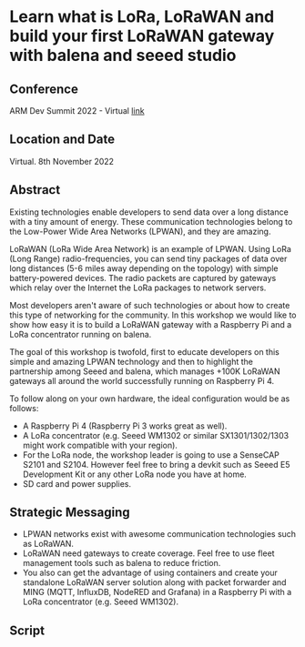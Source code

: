 # Learn what is LoRa, LoRaWAN and build your first LoRaWAN gateway with balena and seeed studio

## Conference

ARM Dev Summit 2022 - Virtual [link](https://devsummit.arm.com/flow/arm/devsummit22/home/page/lp)

## Location and Date

Virtual. 8th November 2022

## Abstract

Existing technologies enable developers to send data over a long distance with a tiny amount of energy. These communication technologies belong to the Low-Power Wide Area Networks (LPWAN), and they are amazing.

LoRaWAN (LoRa Wide Area Network) is an example of LPWAN. Using LoRa (Long Range) radio-frequencies, you can send tiny packages of data over long distances (5-6 miles away depending on the topology) with simple battery-powered devices. The radio packets are captured by gateways which relay over the Internet the LoRa packages to network servers.

Most developers aren't aware of such technologies or about how to create this type of networking for the community. In this workshop we would like to show how easy it is to build a LoRaWAN gateway with a Raspberry Pi and a LoRa concentrator running on balena.

The goal of this workshop is twofold, first to educate developers on this simple and amazing LPWAN technology and then to highlight the partnership among Seeed and balena, which manages +100K LoRaWAN gateways all around the world successfully running on Raspberry Pi 4.

To follow along on your own hardware, the ideal configuration would be as follows:

- A Raspberry Pi 4 (Raspberry Pi 3 works great as well).
- A LoRa concentrator (e.g. Seeed WM1302 or similar SX1301/1302/1303 might work compatible with your region).
- For the LoRa node, the workshop leader is going to use a SenseCAP S2101 and S2104. However feel free to bring a devkit such as Seeed E5 Development Kit or any other LoRa node you have at home. 
- SD card and power supplies.

## Strategic Messaging

* LPWAN networks exist with awesome communication technologies such as LoRaWAN.
* LoRaWAN need gateways to create coverage. Feel free to use fleet management tools such as balena to reduce friction.
* You also can get the advantage of using containers and create your standalone LoRaWAN server solution along with packet forwarder and MING (MQTT, InfluxDB, NodeRED and Grafana) in a Raspberry Pi with a LoRa concentrator (e.g. Seeed WM1302).

## Script


